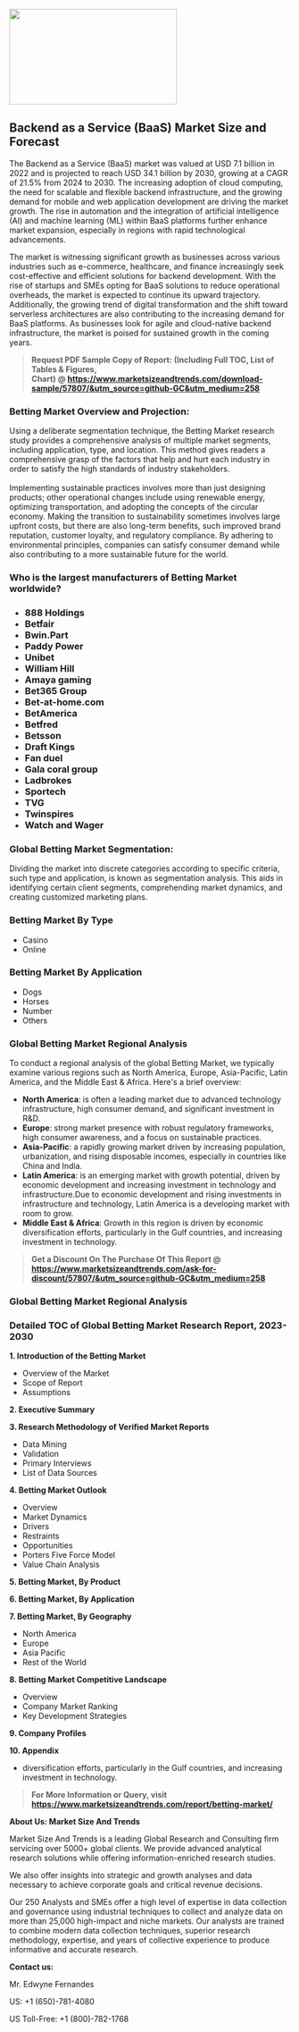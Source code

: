 <p><img class="alignnone size-medium wp-image-20088" src="https://ffe5etoiles.com/wp-content/uploads/2024/12/MST1-300x171.png" alt="" width="300" height="171" /></p><h2>Backend as a Service (BaaS) Market Size and Forecast</h2><p>The Backend as a Service (BaaS) market was valued at USD 7.1 billion in 2022 and is projected to reach USD 34.1 billion by 2030, growing at a CAGR of 21.5% from 2024 to 2030. The increasing adoption of cloud computing, the need for scalable and flexible backend infrastructure, and the growing demand for mobile and web application development are driving the market growth. The rise in automation and the integration of artificial intelligence (AI) and machine learning (ML) within BaaS platforms further enhance market expansion, especially in regions with rapid technological advancements.</p><p>The market is witnessing significant growth as businesses across various industries such as e-commerce, healthcare, and finance increasingly seek cost-effective and efficient solutions for backend development. With the rise of startups and SMEs opting for BaaS solutions to reduce operational overheads, the market is expected to continue its upward trajectory. Additionally, the growing trend of digital transformation and the shift toward serverless architectures are also contributing to the increasing demand for BaaS platforms. As businesses look for agile and cloud-native backend infrastructure, the market is poised for sustained growth in the coming years.</p></p><blockquote id="" class=""><strong>Request PDF Sample Copy of Report: (Including Full TOC, List of Tables &amp; Figures, Chart)&nbsp;@&nbsp;<strong><a href="https://www.marketsizeandtrends.com/download-sample/57807/&utm_source=github-GC&utm_medium=258" target="_blank">https://www.marketsizeandtrends.com/download-sample/57807/&utm_source=github-GC&utm_medium=258</a></strong></strong></blockquote><h3 id="" class="">Betting Market&nbsp;Overview and Projection:</h3><p id="" class="">Using a deliberate segmentation technique, the Betting Market research study provides a comprehensive analysis of multiple market segments, including application, type, and location. This method gives readers a comprehensive grasp of the factors that help and hurt each industry in order to satisfy the high standards of industry stakeholders. <br /> <br />Implementing sustainable practices involves more than just designing products; other operational changes include using renewable energy, optimizing transportation, and adopting the concepts of the circular economy. Making the transition to sustainability sometimes involves large upfront costs, but there are also long-term benefits, such improved brand reputation, customer loyalty, and regulatory compliance. By adhering to environmental principles, companies can satisfy consumer demand while also contributing to a more sustainable future for the world.</p><h3 id="" class="">Who is the largest manufacturers of&nbsp;Betting Market worldwide?</h3><h3 class=""><p><ul><li>888 Holdings </li><li> Betfair </li><li> Bwin.Part </li><li> Paddy Power </li><li> Unibet </li><li> William Hill </li><li> Amaya gaming </li><li> Bet365 Group </li><li> Bet-at-home.com </li><li> BetAmerica </li><li> Betfred </li><li> Betsson </li><li> Draft Kings </li><li> Fan duel </li><li> Gala coral group </li><li> Ladbrokes </li><li> Sportech </li><li> TVG </li><li> Twinspires </li><li> Watch and Wager</li></ul></p></h3><h3 id="" class="">Global&nbsp;Betting Market Segmentation:</h3><p id="" class="">Dividing the market into discrete categories according to specific criteria, such type and application, is known as segmentation analysis. This aids in identifying certain client segments, comprehending market dynamics, and creating customized marketing plans.</p><h3 id="" class="">Betting Market&nbsp;By Type</h3><p><p><ul><li>Casino </li><li> Online</p></li></ul></p></p><h3 id="" class="">Betting Market&nbsp;By Application</h3><p class=""><p><ul><li>Dogs </li><li> Horses </li><li> Number </li><li> Others</li></ul></p></p><h3 id="" class="">Global Betting Market Regional Analysis</h3><p id="" class="">To conduct a regional analysis of the global Betting Market, we typically examine various regions such as North America, Europe, Asia-Pacific, Latin America, and the Middle East &amp; Africa. Here's a brief overview:</p><ul><li><strong>North America</strong>: is often a leading market due to advanced technology infrastructure, high consumer demand, and significant investment in R&amp;D.</li><li><strong>Europe</strong>: strong market presence with robust regulatory frameworks, high consumer awareness, and a focus on sustainable practices.</li><li><strong>Asia-Pacific</strong>: a rapidly growing market driven by increasing population, urbanization, and rising disposable incomes, especially in countries like China and India.</li><li><strong>Latin America</strong>: is an emerging market with growth potential, driven by economic development and increasing investment in technology and infrastructure.Due to economic development and rising investments in infrastructure and technology, Latin America is a developing market with room to grow.</li><li><strong>Middle East &amp; Africa</strong>: Growth in this region is driven by economic diversification efforts, particularly in the Gulf countries, and increasing investment in technology.</li></ul><blockquote id="" class=""><strong>Get a Discount On The Purchase Of This Report @ <strong><a href="https://www.marketsizeandtrends.com/ask-for-discount/57807/&utm_source=github-GC&utm_medium=258" target="_blank">https://www.marketsizeandtrends.com/ask-for-discount/57807/&utm_source=github-GC&utm_medium=258</a></strong></strong></blockquote><h3 id="" class="">Global Betting Market Regional Analysis</h3><h3 id="" class="">Detailed TOC of Global Betting Market Research Report, 2023-2030</h3><p id="" class=""><strong>1. Introduction of the Betting Market</strong></p><ul><li>Overview of the Market</li><li>Scope of Report</li><li>Assumptions</li></ul><p id="" class=""><strong>2. Executive Summary</strong></p><p id="" class=""><strong>3. Research Methodology of Verified Market Reports</strong></p><ul><li>Data Mining</li><li>Validation</li><li>Primary Interviews</li><li>List of Data Sources</li></ul><p id="" class=""><strong>4. Betting Market Outlook</strong></p><ul><li>Overview</li><li>Market Dynamics</li><li>Drivers</li><li>Restraints</li><li>Opportunities</li><li>Porters Five Force Model</li><li>Value Chain Analysis</li></ul><p id="" class=""><strong>5. Betting Market, By Product</strong></p><p id="" class=""><strong>6. Betting Market, By Application</strong></p><p id="" class=""><strong>7. Betting Market, By Geography</strong></p><ul><li>North America</li><li>Europe</li><li>Asia Pacific</li><li>Rest of the World</li></ul><p id="" class=""><strong>8. Betting Market Competitive Landscape</strong></p><ul><li>Overview</li><li>Company Market Ranking</li><li>Key Development Strategies</li></ul><p id="" class=""><strong>9. Company Profiles</strong></p><p id="" class=""><strong>10. Appendix</strong></p><ul><li>diversification efforts, particularly in the Gulf countries, and increasing investment in technology.</li></ul><blockquote id="" class=""><strong>For More Information or Query, visit <strong><strong><a href="https://www.marketsizeandtrends.com/report/betting-market/" target="_blank">https://www.marketsizeandtrends.com/report/betting-market/</a></strong></strong></strong></blockquote><p id="" class=""><strong>About Us: Market Size And Trends</strong></p><p id="" class="">Market Size And Trends is a leading Global Research and Consulting firm servicing over 5000+ global clients. We provide advanced analytical research solutions while offering information-enriched research studies.</p><p id="" class="">We also offer insights into strategic and growth analyses and data necessary to achieve corporate goals and critical revenue decisions.</p><p id="" class="">Our 250 Analysts and SMEs offer a high level of expertise in data collection and governance using industrial techniques to collect and analyze data on more than 25,000 high-impact and niche markets. Our analysts are trained to combine modern data collection techniques, superior research methodology, expertise, and years of collective experience to produce informative and accurate research.</p><p id="" class=""><strong>Contact us:</strong></p><p id="" class="">Mr. Edwyne Fernandes</p><p id="" class="">US: +1 (650)-781-4080</p><p id="" class="">US Toll-Free: +1 (800)-782-1768</p>
